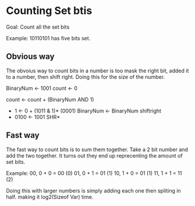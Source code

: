 # Counting Set btis

Goal: Count all the set bits

Example: 10110101 has five bits set.

## Obvious way
The obvoius way to count bits in a number is too mask the right bit, added it 
to a number, then shift right. Doing this for the size of the number.

BinaryNum <- 1001 
count <- 0

count <- count + (BinaryNum AND 1)
*    1 <-     0 + (1011       &  1)*  (0001)
BinaryNum <- BinaryNum shiftright 
*    0100 <-       1001 SHR*  

## Fast way
The fast way to count bits is to sum them together. Take a 2 bit number and add
the two together. It turns out they end up reprecenting the amount of set bits.

Example: 00, 0 + 0 = 00 (0)
         01, 0 + 1 = 01 (1)
         10, 1 + 0 = 01 (1)
         11, 1 + 1 = 11 (2)

Doing this with larger numbers is simply adding each one then spliting in half. 
making it log2(Sizeof Var) time.

